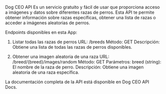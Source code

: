 Dog CEO API
Es un servicio gratuito y fácil de usar que proporciona acceso a imágenes y datos sobre diferentes razas de perros. Esta API te permite obtener información sobre razas específicas, obtener una lista de razas o acceder a imágenes aleatorias de perros.

Endpoints disponibles en esta App:
1. Listar todas las razas de perros
URL: /breeds
Método: GET
Descripción: Obtiene una lista de todas las razas de perros disponibles.

2. Obtener una imagen aleatoria de una raza
URL: /breed/{breed}/images/random
Método: GET
Parámetros:
breed (string): El nombre de la raza de perro.
Descripción: Obtiene una imagen aleatoria de una raza específica.

La documentación completa de la API está disponible en Dog CEO API Docs.
